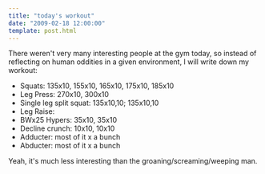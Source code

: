 ```yaml
---
title: "today's workout"
date: "2009-02-18 12:00:00"
template: post.html
---
```


There weren't very many interesting people at the gym today, so instead of reflecting on human oddities in a given environment, I will write down my workout:

- Squats: 135x10, 155x10, 165x10, 175x10, 185x10 
- Leg Press: 270x10, 300x10
- Single leg split squat: 135x10,10; 135x10,10 
- Leg Raise: 
- BWx25 Hypers: 35x10, 35x10 
- Decline crunch: 10x10, 10x10 
- Adducter: most of it x a bunch 
- Abducter: most of it x a bunch

Yeah, it's much less interesting than the groaning/screaming/weeping man.
